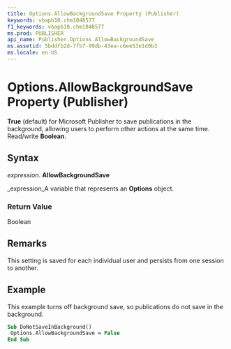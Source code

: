 ```yaml
---
title: Options.AllowBackgroundSave Property (Publisher)
keywords: vbapb10.chm1048577
f1_keywords: vbapb10.chm1048577
ms.prod: PUBLISHER
api_name: Publisher.Options.AllowBackgroundSave
ms.assetid: 5bddfb2d-7fb7-99db-43ea-c6ee53e1d0b3
ms.locale: en-US
---
```



# Options.AllowBackgroundSave Property (Publisher)

 **True** (default) for Microsoft Publisher to save publications in the background, allowing users to perform other actions at the same time. Read/write **Boolean**.


## Syntax

 _expression_. **AllowBackgroundSave**

 _expression_A variable that represents an  **Options** object.


### Return Value

Boolean


## Remarks

This setting is saved for each individual user and persists from one session to another.


## Example

This example turns off background save, so publications do not save in the background.


```vb
Sub DoNotSaveInBackground() 
 Options.AllowBackgroundSave = False 
End Sub
```


